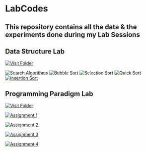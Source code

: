 # LabCodes
## This repository contains all the data & the experiments done during my Lab Sessions

## Data Structure Lab
[![Visit Folder](https://img.shields.io/badge/Open-Visit%20Folder-blue)](OnkarDsl)

[![Search Algorithms](https://img.shields.io/badge/Open-Search%20Algorithms-blue)](OnkarDsl/searchAlgo.c)
[![Bubble Sort](https://img.shields.io/badge/Open-Bubble%20Sort-blue)](OnkarDsl/bubble_sort.c)
[![Selection Sort](https://img.shields.io/badge/Open-Selection%20Sort-blue)](OnkarDsl/selectionSort.c)
[![Quick Sort](https://img.shields.io/badge/Open-Quick%20Sort-blue)](OnkarDsl/quickSort.c)
[![Insertion Sort](https://img.shields.io/badge/Open-Insertion%20Sort-blue)](OnkarDsl/insertionSort.c)

## Programming Paradigm Lab
[![Visit Folder](https://img.shields.io/badge/Open-Visit%20Folder-blue)](OnkarPPL)

[![Assignment 1](https://img.shields.io/badge/Open-Assignment%201-blue)](OnkarPPL/Assignment1.md)

[![Assignment 2](https://img.shields.io/badge/Open-Assignment%202-blue)](OnkarPPL/Assignment2.md)

[![Assignment 3](https://img.shields.io/badge/Open-Assignment%203-blue)](OnkarPPL/Assignment3.md)

[![Assignment 4](https://img.shields.io/badge/Open-Assignment%204-blue)](OnkarPPL/Assignment4.md)
